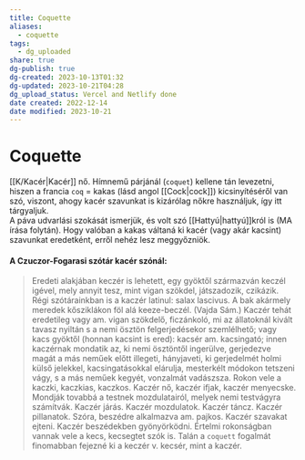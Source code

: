 ```yaml
---
title: Coquette
aliases:
  - coquette
tags:
  - dg_uploaded
share: true
dg-publish: true
dg-created: 2023-10-13T01:32
dg-updated: 2023-10-21T04:28
dg_upload_status: Vercel and Netlify done
date created: 2022-12-14
date modified: 2023-10-21
---
```


# Coquette

[[K/Kacér\|Kacér]] nő. Hímnemű párjánál (`coquet`) kellene tán levezetni, hiszen a francia `coq` = kakas (lásd angol [[Cock\|cock]]) kicsinyítéséről van szó, viszont, ahogy kacér szavunkat is kizárólag nőkre használjuk, így itt tárgyaljuk.  
A páva udvarlási szokását ismerjük, és volt szó [[Hattyú\|hattyú]]król is (MA írása folytán). Hogy valóban a kakas váltaná ki kacér (vagy akár kacsint) szavunkat eredetként, erről nehéz lesz meggyőzniök.

#### A Czuczor-Fogarasi szótár kacér szónál:  

> Eredeti alakjában keczér is lehetett, egy gyöktől származván keczél igével, mely annyit tesz, mint vigan szökdel, játszadozik, czikázik. Régi szótárainkban is a kaczér latinul: salax lascivus. A bak akármely meredek kősziklákon föl alá keeze-beczél. (Vajda Sám.) Kaczér tehát eredetileg vagy am. vigan szökdelő, ficzánkoló, mi az állatoknál kivált tavasz nyiltán s a nemi ösztön felgerjedésekor szemlélhető; vagy kacs gyöktől (honnan kacsint is ered): kacsér am. kacsingató; innen kaczérnak mondatik az, ki nemi ösztöntől ingerülve, gerjedezve magát a más neműek előtt illegeti, hányjaveti, ki gerjedelmét holmi külső jelekkel, kacsingatásokkal elárulja, mesterkélt módokon tetszeni vágy, s a más neműek kegyét, vonzalmát vadászsza. Rokon vele a kaczki, kaczkias, kaczkos. Kaczér nő, kaczér ifjak, kaczér menyecske. Mondják tovabbá a testnek mozdulatairól, melyek nemi testvágyra számítvák. Kaczér járás. Kaczér mozdulatok. Kaczér táncz. Kaczér pillanatok. Szóra, beszédre alkalmazva am. pajkos. Kaczér szavakat ejteni. Kaczér beszédekben gyönyörködni. Értelmi rokonságban vannak vele a kecs, kecsegtet szók is. Talán a `coquett` fogalmát finomabban fejezné ki a keczér v. kecsér, mint a kaczér.  
